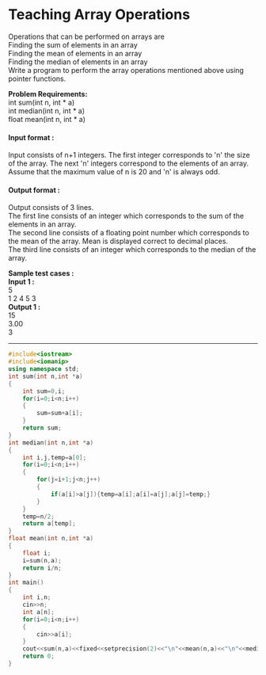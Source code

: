 # Teaching Array Operations
Operations that can be performed on arrays are
<br>
Finding the sum of elements in an array
<br>
Finding the mean of elements in an array
<br>
Finding the median of elements in an array
<br>
Write a program to perform the array operations mentioned above using pointer functions.

**Problem Requirements:**
<br>
int sum(int n, int * a)
<br>
int median(int n, int * a)
<br>
float mean(int n, int * a)

#### Input format :
Input consists of n+1 integers. The first integer corresponds to 'n' the size of the array. The next 'n' integers correspond to the elements of an array. Assume that the maximum value of n is 20 and 'n' is always odd.

#### Output format :
Output consists of 3 lines.
<br>
The first line consists of an integer which corresponds to the sum of the elements in an array.
<br>
The second line consists of a floating point number which corresponds to the mean of the array. Mean is displayed correct to decimal places.
<br>
The third line consists of an integer which corresponds to the median of the array.



**Sample test cases :<br>
Input 1 :<br>**
5<br>
1 2 4 5 3<br>
**Output 1 :<br>**
15<br>
3.00<br>
3

-------------------------------------------------------------------------------------------------------------------------------------------------------------------


```cpp
#include<iostream>
#include<iomanip>
using namespace std;
int sum(int n,int *a)
{
    int sum=0,i;
    for(i=0;i<n;i++)
    {
        sum=sum+a[i];
    }
    return sum;
}
int median(int n,int *a)
{
    int i,j,temp=a[0];
    for(i=0;i<n;i++)
    {
        for(j=i+1;j<n;j++)
        {
            if(a[i]>a[j]){temp=a[i];a[i]=a[j];a[j]=temp;}
        }
    }
    temp=n/2;
    return a[temp];
}
float mean(int n,int *a)
{
    float i;
    i=sum(n,a);
    return i/n;
}
int main()
{
    int i,n;
    cin>>n;
    int a[n];
    for(i=0;i<n;i++)
    {
        cin>>a[i];
    }
    cout<<sum(n,a)<<fixed<<setprecision(2)<<"\n"<<mean(n,a)<<"\n"<<median(n,a);
    return 0;
}
```




